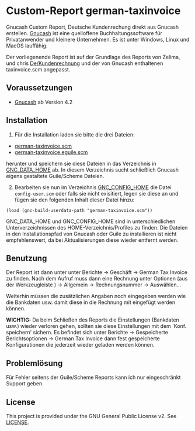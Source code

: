 # Custom-Report german-taxinvoice
Gnucash Custom Report, Deutsche Kundenrechung direkt aus Gnucash erstellen. [Gnucash](https://www.gnucash.org/) ist eine quelloffene Buchhaltungssoftware für Privatanwender und kleinere Unternehmen. Es ist unter Windows, Linux und MacOS lauffähig.

Der vorliegenende Report ist auf der Grundlage des Reports von Zelima, und chris [De/Kundenrechnung](https://wiki.gnucash.org/wiki/De/Kundenrechnung) und der von Gnucash enthaltenen taxinvoice.scm angepasst.

## Voraussetzungen
- [Gnucash](https://www.gnucash.org/) ab Version 4.2

## Installation
1. Für die Installation laden sie bitte die drei Dateien:

- [german-taxinvoice.scm](german-taxinvoice.scm)
- [german-taxinvoice.eguile.scm](german-taxinvoice.eguile.scm)

herunter und speichern sie diese Dateien in das Verzeichnis in [GNC_DATA_HOME](https://wiki.gnucash.org/wiki/Configuration_Locations#GNC_DATA_HOME) ab. In diesem Verzeichnis sucht schließlich Gnucash eigens gestaltete Guile/Scheme Dateien.

2. Bearbeiten sie nun im Verzeichnis [GNC_CONFIG_HOME](https://wiki.gnucash.org/wiki/Configuration_Locations#GNC_CONFIG_HOME) die Datei ```config-user.scm``` oder falls sie nicht exisitiert, legen sie diese an und fügen sie den folgenden Inhalt dieser Datei hinzu:
```
(load (gnc-build-userdata-path "german-taxinvoice.scm"))
```
GNC_DATA_HOME und GNC_CONFIG_HOME sind in unterschiedlichen Unterverzeichnissen des HOME-Verzeichnis/Profiles zu finden. Die Dateien in den Installationspfad von Gnucash oder Guile zu installieren ist nicht empfehlenswert, da bei Aktualisierungen diese wieder entfernt werden.

## Benutzung
Der Report ist dann unter unter Berichte -> Geschäft -> German Tax Invoice zu finden. Nach dem Aufruf muss dann eine Rechnung unter Optionen (aus der Werkzeugleiste ) -> Allgemein -> Rechnungsnummer -> Auswählen...

Weiterhin müssen die zusätzlichen Angaben noch eingegeben werden wie die Bankdaten usw. damit diese in die Rechnung mit eingefügt werden können.

**WICHTIG:** Da beim Schließen des Reports die Einstellungen (Bankdaten usw.) wieder verloren gehen, sollten sie diese Einstellungen mit dem 'Konf. speichern' sichern. Es befindet sich unter Berichte -> Gespeicherte Berichtsoptionen -> German Tax Invoice dann fest gespeicherte Konfigurationen die jederzeit wieder geladen werden können.

## Problemlösung
Für Fehler seitens der Guile/Scheme Reports kann ich nur eingeschränkt Support geben.

## License
This project is provided under the GNU General Public License v2. See [LICENSE](LICENSE).
